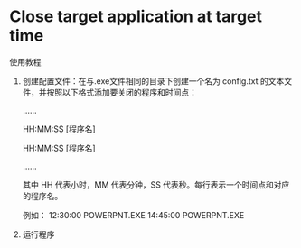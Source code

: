 # Close target application at target time
使用教程

1. 创建配置文件：在与.exe文件相同的目录下创建一个名为 config.txt 的文本文件，并按照以下格式添加要关闭的程序和时间点：

   ……
   
   HH:MM:SS [程序名]
   
   HH:MM:SS [程序名]
   
   ……

   其中 HH 代表小时，MM 代表分钟，SS 代表秒。每行表示一个时间点和对应的程序名。

   例如：
   12:30:00 POWERPNT.EXE
   14:45:00 POWERPNT.EXE


3. 运行程序
